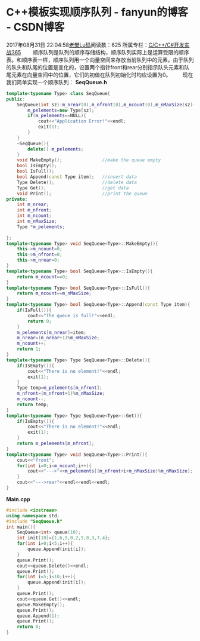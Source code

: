 # C++模板实现顺序队列 - fanyun的博客 - CSDN博客
2017年08月31日 22:04:58[老樊Lu码](https://me.csdn.net/fanyun_01)阅读数：625
所属专栏：[C/C++/C#开发实战365](https://blog.csdn.net/column/details/c-plus-plus-01.html)
       顺序队列是队列的顺序存储结构，顺序队列实际上是运算受限的顺序表。和顺序表一样，顺序队列用一个向量空间来存放当前队列中的元素。由于队列的队头和队尾的位置是变化的，设置两个指针front和rear分别指示队头元素和队尾元素在向量空间中的位置，它们的初值在队列初始化时均应设置为0。
       现在我们简单实现一个顺序队列：
**SeqQueue.h**
```cpp
template<typename Type> class SeqQueue{
public:
	SeqQueue(int sz):m_nrear(0),m_nfront(0),m_ncount(0),m_nMaxSize(sz){
		m_pelements=new Type[sz];
		if(m_pelements==NULL){
			cout<<"Application Error!"<<endl;
			exit(1);
		}
	}
	~SeqQueue(){
		delete[] m_pelements;
	}
	void MakeEmpty();               //make the queue empty
	bool IsEmpty();
	bool IsFull();
	bool Append(const Type item);   //insert data
	Type Delete();                  //delete data
	Type Get();                     //get data
	void Print();                   //print the queue
private:
	int m_nrear;
	int m_nfront;
	int m_ncount;
	int m_nMaxSize;
	Type *m_pelements;
	
};
template<typename Type> void SeqQueue<Type>::MakeEmpty(){
	this->m_ncount=0;
	this->m_nfront=0;
	this->m_nrear=0;
}
template<typename Type> bool SeqQueue<Type>::IsEmpty(){
	return m_ncount==0;
}
template<typename Type> bool SeqQueue<Type>::IsFull(){
	return m_ncount==m_nMaxSize;
}
template<typename Type> bool SeqQueue<Type>::Append(const Type item){
	if(IsFull()){
		cout<<"The queue is full!"<<endl;
		return 0;
	}
	m_pelements[m_nrear]=item;
	m_nrear=(m_nrear+1)%m_nMaxSize;
	m_ncount++;
	return 1;
}
template<typename Type> Type SeqQueue<Type>::Delete(){
	if(IsEmpty()){
		cout<<"There is no element!"<<endl;
		exit(1);
	}
	Type temp=m_pelements[m_nfront];
	m_nfront=(m_nfront+1)%m_nMaxSize;
	m_ncount--;
	return temp;
}
template<typename Type> Type SeqQueue<Type>::Get(){
	if(IsEmpty()){
		cout<<"There is no element!"<<endl;
		exit(1);
	}
	return m_pelements[m_nfront];
}
template<typename Type> void SeqQueue<Type>::Print(){
	cout<<"front";
	for(int i=0;i<m_ncount;i++){
		cout<<"--->"<<m_pelements[(m_nfront+i+m_nMaxSize)%m_nMaxSize];
	}
	cout<<"--->rear"<<endl<<endl<<endl;
}
```
**Main.cpp**
```cpp
#include <iostream>
using namespace std;
#include "SeqQueue.h"
int main(){
	SeqQueue<int> queue(10);
	int init[10]={1,6,9,0,2,5,8,3,7,4};
	for(int i=0;i<5;i++){
		queue.Append(init[i]);
	}
	queue.Print();
	cout<<queue.Delete()<<endl;
	queue.Print();
	for(int i=5;i<10;i++){
		queue.Append(init[i]);
	}
	queue.Print();
	cout<<queue.Get()<<endl;
	queue.MakeEmpty();
	queue.Print();
	queue.Append(1);
	queue.Print();
	return 0;
}
```
